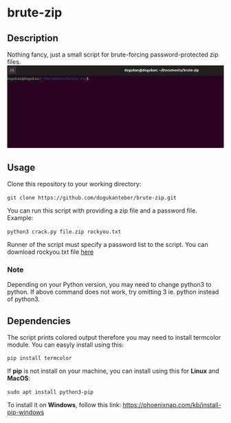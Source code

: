 # brute-zip

## Description


Nothing fancy, just a small script for brute-forcing password-protected zip files.
![An example of how the script looks like when it is running](cracker.gif)


## Usage

Clone this repository to your working directory:

```git clone https://github.com/dogukanteber/brute-zip.git```

You can run this script with providing a zip file and a password file. Example:

```python3 crack.py file.zip rockyou.txt```

Runner of the script must specify a password list to the script. You can download rockyou.txt file [here](https://github.com/brannondorsey/naive-hashcat/releases/download/data/rockyou.txt)

### Note

Depending on your Python version, you may need to change python3 to python. If above command does not work, try omitting 3 ie. python instead of python3.

## Dependencies

The script prints colored output therefore you may need to install termcolor module. You can easyly install using this:

```
pip install termcolor
```

If <b>pip</b> is not install on your machine, you can install using this for <b>Linux</b> and <b>MacOS</b>:

```sudo apt install python3-pip```

To install it on <b>Windows</b>, follow this link: https://phoenixnap.com/kb/install-pip-windows
